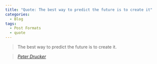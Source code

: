 ```yaml
---
title: "Quote: The best way to predict the future is to create it"
categories:
  - Blog
tags:
  - Post Formats
  - quote
---
```


> The best way to predict the future is to create it. 
  
> <cite><a href="http://www.brainyquote.com/quotes/quotes/p/peterdrucke130154.html">Peter Drucker</a></cite>
